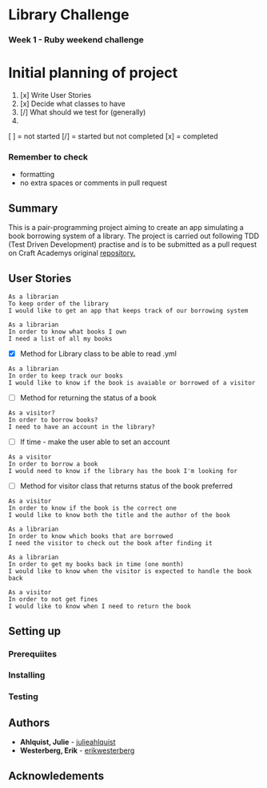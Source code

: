# Library Challenge
### Week 1 - Ruby weekend challenge

# Initial planning of project
1. [x] Write User Stories
2. [x] Decide what classes to have 
3. [/] What should we test for (generally)
4.
[ ] = not started
[/] = started but not completed
[x] = completed

### Remember to check
- formatting
- no extra spaces or comments in pull request

## Summary
This is a pair-programming project aiming to create an app simulating a book borrowing system of a library. The project is carried out following TDD (Test Driven Development) practise and is to be submitted as a pull request on Craft Academys original [repository.](https://github.com/CraftAcademy/library-challenge/commits/master) 
## User Stories
````
As a librarian
To keep order of the library
I would like to get an app that keeps track of our borrowing system
````
````
As a librarian
In order to know what books I own
I need a list of all my books
````
- [x] Method for Library class to be able to read .yml
````
As a librarian
In order to keep track our books
I would like to know if the book is avaiable or borrowed of a visitor
````
- [ ] Method for returning the status of a book
````
As a visitor?
In order to borrow books?
I need to have an account in the library?
````
- [ ] If time - make the user able to set an account
````
As a visitor
In order to borrow a book
I would need to know if the library has the book I'm looking for
````
- [ ] Method for visitor class that returns status of the book preferred
````
As a visitor
In order to know if the book is the correct one
I would like to know both the title and the author of the book
````
````
As a librarian
In order to know which books that are borrowed
I need the visitor to check out the book after finding it
````
````
As a librarian
In order to get my books back in time (one month)
I would like to know when the visitor is expected to handle the book back
````
````
As a visitor
In order to not get fines
I would like to know when I need to return the book
````

## Setting up
### Prerequiites
### Installing
### Testing

## Authors
* **Ahlquist, Julie** - [julieahlquist](https://github.com/julieahlquist)
* **Westerberg, Erik** - [erikwesterberg](https://github.com/erikwesterberg)

## Acknowledements
